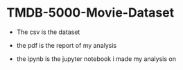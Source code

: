 # TMDB-5000-Movie-Dataset

- The csv is the dataset

- the pdf is the report of my analysis

- the ipynb is the jupyter notebook i made my analysis on
